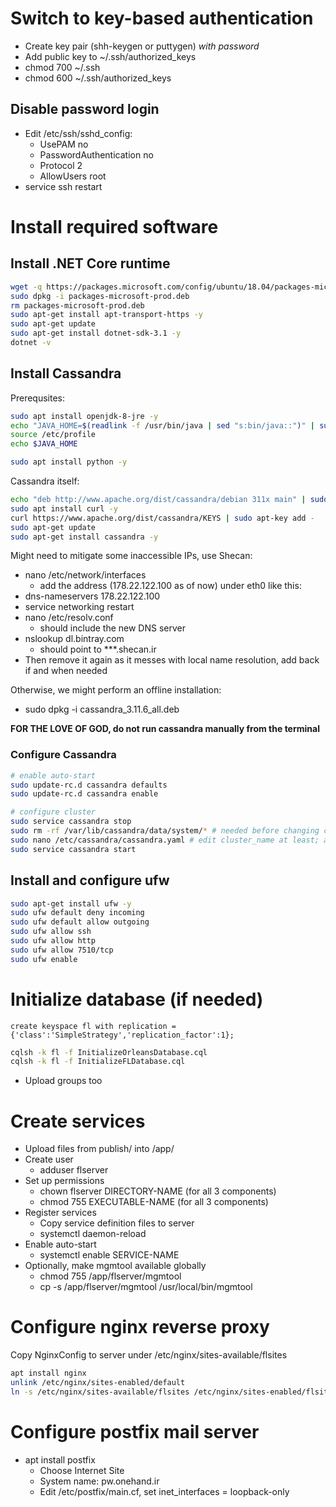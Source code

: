 # Switch to key-based authentication

* Create key pair (shh-keygen or puttygen) *with password*
* Add public key to ~/.ssh/authorized_keys
* chmod 700 ~/.ssh 
* chmod 600 ~/.ssh/authorized_keys

## Disable password login

* Edit /etc/ssh/sshd_config:
    * UsePAM no
    * PasswordAuthentication no
    * Protocol 2
    * AllowUsers root
* service ssh restart

# Install required software

## Install .NET Core runtime

``` bash
wget -q https://packages.microsoft.com/config/ubuntu/18.04/packages-microsoft-prod.deb
sudo dpkg -i packages-microsoft-prod.deb
rm packages-microsoft-prod.deb
sudo apt-get install apt-transport-https -y
sudo apt-get update
sudo apt-get install dotnet-sdk-3.1 -y
dotnet -v
```

## Install Cassandra

Prerequsites:

```bash
sudo apt install openjdk-8-jre -y
echo "JAVA_HOME=$(readlink -f /usr/bin/java | sed "s:bin/java::")" | sudo tee -a /etc/profile
source /etc/profile
echo $JAVA_HOME

sudo apt install python -y
```

Cassandra itself:
``` bash
echo "deb http://www.apache.org/dist/cassandra/debian 311x main" | sudo tee -a /etc/apt/sources.list.d/cassandra.sources.list
sudo apt install curl -y
curl https://www.apache.org/dist/cassandra/KEYS | sudo apt-key add -
sudo apt-get update
sudo apt-get install cassandra -y
```

Might need to mitigate some inaccessible IPs, use Shecan:

* nano /etc/network/interfaces
    * add the address (178.22.122.100 as of now) under eth0 like this:
* dns-nameservers 178.22.122.100
* service networking restart
* nano /etc/resolv.conf
    * should include the new DNS server
* nslookup dl.bintray.com
    * should point to ***.shecan.ir
* Then remove it again as it messes with local name resolution, add back if and when needed

Otherwise, we might perform an offline installation:

* sudo dpkg -i cassandra_3.11.6_all.deb

**FOR THE LOVE OF GOD, do not run cassandra manually from the terminal**

### Configure Cassandra

```bash
# enable auto-start
sudo update-rc.d cassandra defaults
sudo update-rc.d cassandra enable

# configure cluster
sudo service cassandra stop
sudo rm -rf /var/lib/cassandra/data/system/* # needed before changing cluster name, as it will invalidate all data
sudo nano /etc/cassandra/cassandra.yaml # edit cluster_name at least; also the following for actual multi-node cluster setup: seeds, listen_address, endpoint_snitch, auto_bootstrap: false
sudo service cassandra start
```

## Install and configure ufw

``` bash
sudo apt-get install ufw -y
sudo ufw default deny incoming
sudo ufw default allow outgoing
sudo ufw allow ssh
sudo ufw allow http
sudo ufw allow 7510/tcp
sudo ufw enable
```

# Initialize database (if needed)

``` cql
create keyspace fl with replication = {'class':'SimpleStrategy','replication_factor':1};

```

``` bash
cqlsh -k fl -f InitializeOrleansDatabase.cql
cqlsh -k fl -f InitializeFLDatabase.cql
```

* Upload groups too

# Create services

* Upload files from publish/ into /app/
* Create user
    * adduser flserver
* Set up permissions
    * chown flserver DIRECTORY-NAME (for all 3 components)
    * chmod 755 EXECUTABLE-NAME (for all 3 components)
* Register services
    * Copy service definition files to server
    * systemctl daemon-reload
* Enable auto-start
    * systemctl enable SERVICE-NAME
* Optionally, make mgmtool available globally
    * chmod 755 /app/flserver/mgmtool
    * cp -s /app/flserver/mgmtool /usr/local/bin/mgmtool

# Configure nginx reverse proxy

Copy NginxConfig to server under /etc/nginx/sites-available/flsites

```bash
apt install nginx
unlink /etc/nginx/sites-enabled/default
ln -s /etc/nginx/sites-available/flsites /etc/nginx/sites-enabled/flsites
```

# Configure postfix mail server

* apt install postfix
    * Choose Internet Site
    * System name: pw.onehand.ir
    * Edit /etc/postfix/main.cf, set inet_interfaces = loopback-only